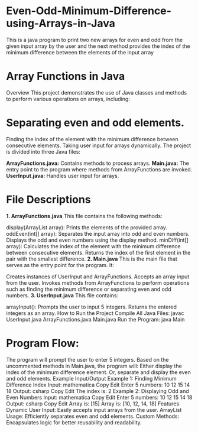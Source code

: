# Even-Odd-Minimum-Difference-using-Arrays-in-Java
This is a java program to print two new arrays for even and odd from the given input array by the user and the next method provides the index of the minimum difference between the elements of the input array
# Array Functions in Java
Overview
This project demonstrates the use of Java classes and methods to perform various operations on arrays, including:

# Separating even and odd elements.
Finding the index of the element with the minimum difference between consecutive elements.
Taking user input for arrays dynamically.
The project is divided into three Java files:

**ArrayFunctions.java:** Contains methods to process arrays.
**Main.java:** The entry point to the program where methods from ArrayFunctions are invoked.
**UserInput.java:** Handles user input for arrays.
# File Descriptions
**1. ArrayFunctions.java**
This file contains the following methods:

display(ArrayList<Integer> array):
Prints the elements of the provided array.
oddEven(int[] array):
Separates the input array into odd and even numbers.
Displays the odd and even numbers using the display method.
minDiff(int[] array):
Calculates the index of the element with the minimum difference between consecutive elements.
Returns the index of the first element in the pair with the smallest difference.
**2. Main.java**
This is the main file that serves as the entry point for the program. It:

Creates instances of UserInput and ArrayFunctions.
Accepts an array input from the user.
Invokes methods from ArrayFunctions to perform operations such as finding the minimum difference or separating even and odd numbers.
**3. UserInput.java**
This file contains:

arrayInput():
Prompts the user to input 5 integers.
Returns the entered integers as an array.
How to Run the Project
Compile All Java Files:
javac UserInput.java ArrayFunctions.java Main.java
Run the Program:
java Main
# Program Flow:

The program will prompt the user to enter 5 integers.
Based on the uncommented methods in Main.java, the program will:
Either display the index of the minimum difference element.
Or, separate and display the even and odd elements.
Example Input/Output
Example 1: Finding Minimum Difference Index
Input:
mathematica
Copy
Edit
Enter 5 numbers:
10 12 15 14 18
Output:
csharp
Copy
Edit
The index is: 2
Example 2: Displaying Odd and Even Numbers
Input:
mathematica
Copy
Edit
Enter 5 numbers:
10 12 15 14 18
Output:
csharp
Copy
Edit
Array is: [15]
Array is: [10, 12, 14, 18]
Features
Dynamic User Input: Easily accepts input arrays from the user.
ArrayList Usage: Efficiently separates even and odd elements.
Custom Methods: Encapsulates logic for better reusability and readability.

